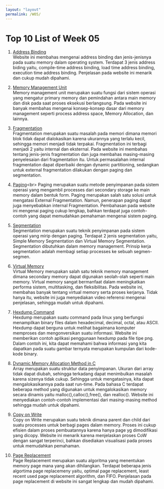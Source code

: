 ```yaml
---
layout: "layout"
permalink: /W05/
---
```


# Top 10 List of Week 05

1. [Address Binding](https://www.geeksforgeeks.org/address-binding-and-its-types/)<br>
Website ini membahas mengenai address binding dan jenis-jenisnya pada suatu memory dalam operating system. Terdapat 3 jenis address biding yaitu, compile-time address binding, load time address binding, execution time address binding. Penjelasan pada website ini menarik dan cukup mudah dipahami. 

2. [Memory Management Unit ](https://www.tutorialspoint.com/operating_system/os_memory_management.htm)<br>
Memory management unit merupakan suatu fungsi dari sistem operasi yang mengatur primary memory dan pemindahan antara main memory dan disk pada saat proses eksekusi berlangsung. Pada website ini banyak membahas mengenai konsep-konsep dasar dari memory management seperti process address space, Memory Allocation, dan lainnya.

3. [Fragmentation](https://afteracademy.com/blog/what-is-fragmentation-and-what-are-its-types)<br>
Fragmentation merupakan suatu masalah pada memori dimana memori blok tidak dapat dialokasikan karena ukurannya yang terlalu kecil, sehingga memori menjadi tidak terpakai. Fragmentation ini terbagi menjadi 2 yaitu internal dan eksternal. Pada website ini membahas tentang jenis-jenis fragmentation dan juga membahas masing-masing penyelesaian dari fragmentation itu. Untuk permasalahan internal fragmentation dapat diperbaiki dengan dynamic partitioning, sedangkan untuk external fragmentation dilakukan dengan paging dan segmentation.

4. [Paging](https://www.guru99.com/paging-in-operating-system.html#:~:text=Paging%20is%20a%20storage%20mechanism,in%20the%20form%20of%20pages.&text=Paging%20is%20used%20for%20faster,it%20is%20a%20logical%20concept.)<br>
Paging merupakan suatu metode penyimpanan pada sistem operasi yang mengambil processes dari secondary storage ke main memory dalam bentuk form. Paging merupakan salah satu solusi untuk mengatasi External Fragmentation. Namun, penerapan paging dapat juga  menyebabkan internal Fragmentation. Pembahasan pada website ini mengenai paging cukup lengkap, bahkan terdapat juga contoh-contoh yang dapat memudahkan pemahaman mengenai sistem paging.

5. [Segmentation](https://www.tutorialandexample.com/what-is-paging/)<br>
Segmentation merupakan suatu teknik penyimpanan pada sistem operasi yang mirip dengan paging. Terdapat 2 jenis segmentation yaitu, Simple Memory Segmentation dan Virtual Memory Segmentation. Segmentation dibutuhkan dalam memory management. Prinsip kerja segmentation adalah membagi setiap processes ke sebuah segmen-segmen.

6. [Virtual Memory](https://searchstorage.techtarget.com/definition/virtual-memory)<br>
Virtual Memory merupakan salah satu teknik memory management dimana secondary memory dapat digunakan seolah-olah seperti main memory. Virtual memory sangat bermanfaat dalam meningkatkan performa sistem, multitasking, dan fleksibilitas. Pada website ini, membahas banyak tentang virtual memory serta proses kerjanya. Tidak hanya itu, website ini juga menyediakan video referensi mengenai penjelasan, sehingga mudah untuk dipahami.

7. [Hexdump Command ](https://opensource.com/article/19/8/dig-binary-files-hexdump)<br>
Hexdump merupakan suatu command pada linux yang berfungsi menampilkan binary files dalam hexadecimal, decimal, octal, atau ASCII. Hexdump dapat berguna untuk melihat bagaimana komputer memproses dan mengonversikan suatu informasi. Website ini memberikan contoh aplikasi penggunaan hexdump pada file tipe png. Dalam contoh ini, kita dapat memahami bahwa informasi yang kita dapatkan pada suatu gambar ternyata merupakan kumpulan dari kode-kode binary.

8. [Dynamic Memory Allocation Method in C ](https://www.programiz.com/c-programming/c-dynamic-memory-allocation)<br>
Array merupakan suatu struktur data penyimpanan. Ukuran dari array tidak dapat diubah, sehingga terkadang dapat menimbulkan masalah karena sizenya tidak cukup. Sehingga untuk mengatasinya, kita dapat mengalokasikannya pada saat run-time. Pada bahasa C terdapat beberapa method yang digunakan untuk mengalokasikan memory secara dinamis yaitu malloc(),calloc(),free(), dan realloc(). Website ini menyediakan contoh-contoh implementasi dari masing-masing method sehingga mudah untuk dipahami.

9. [Copy on Write ](https://padakuu.com/article/95-copy-on-write)<br>
Copy on Write merupakan suatu teknik dimana parent dan child dari suatu processes untuk berbagi pages dalam memory. Proses ini cukup efisien dalam proses pembuatannya karena hanya page yg dimodifikasi yang dicopy. Website ini menarik karena menjelaskan proses CoW dengan sangat terperinci, bahkan disediakan visualisasi pada proses untuk memudahkan pemahaman.

10. [Page Replacement](https://www.javatpoint.com/os-page-replacement-algorithms)<br>
Page Replacement merupakan suatu algoritma yang menentukan memory page mana yang akan dihilangkan. Terdapat beberapa jenis algortima page replacemeny yaitu, optimal page replacement, least recent used page replacement algorithm, dan FIFO. Penjelasan pada page replacement di website ini sangat lengkap dan mudah dipahami.
